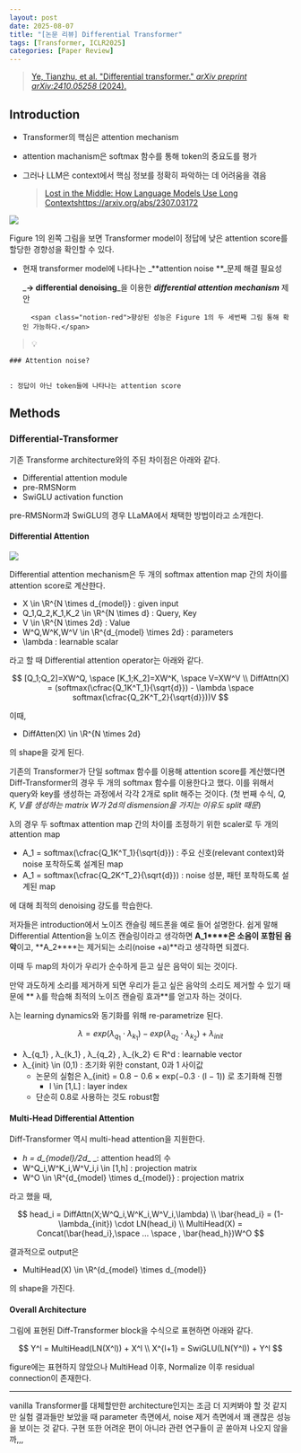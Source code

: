 ```yaml
---
layout: post
date: 2025-08-07
title: "[논문 리뷰] Differential Transformer"
tags: [Transformer, ICLR2025]
categories: [Paper Review]
---
```


> [Ye, Tianzhu, et al. "Differential transformer." ](https://arxiv.org/abs/2410.05258)[_arXiv preprint arXiv:2410.05258_](https://arxiv.org/abs/2410.05258)[ (2024).](https://arxiv.org/abs/2410.05258)



## Introduction

- Transformer의 핵심은 attention mechanism
- attention machanism은 softmax 함수를 통해 token의 중요도를 평가
- 그러나 LLM은 context에서 핵심 정보를 정확히 파악하는 데 어려움을 겪음

	> [Lost in the Middle: How Language Models Use Long Contextshttps://arxiv.org/abs/2307.03172](https://arxiv.org/abs/2307.03172)


![](https://prod-files-secure.s3.us-west-2.amazonaws.com/542b861c-36a8-4051-84e5-8804b6728dba/9083ea56-691a-4752-ae26-47f403431ac8/image.png?X-Amz-Algorithm=AWS4-HMAC-SHA256&X-Amz-Content-Sha256=UNSIGNED-PAYLOAD&X-Amz-Credential=ASIAZI2LB466QLMPNN7I%2F20250817%2Fus-west-2%2Fs3%2Faws4_request&X-Amz-Date=20250817T004515Z&X-Amz-Expires=3600&X-Amz-Security-Token=IQoJb3JpZ2luX2VjEDgaCXVzLXdlc3QtMiJGMEQCICOV9dRdJPEWsUDNAPePAnJv%2FNjgG9R5fEmGyYG3FpYzAiAhoqZjEonOfFOBhEUbB4JrSvGlsdlUCacp9p9UCUCI6iqIBAiB%2F%2F%2F%2F%2F%2F%2F%2F%2F%2F8BEAAaDDYzNzQyMzE4MzgwNSIMBoUUhFT%2By8%2F4nc2kKtwD3TSQgsEb%2BWo%2FUls6S%2BwxLo%2Fk4HMsWqOOOdt7jvee6F%2Bn7CWvZ8PstkaVhA82YtyxlrxaO57KxYxb3TAULz5FUIQgsxn5PLJZv7fUK8GCUh382QtJp8uVu2pamNBowy7o8F5bsHbljkRfpB4x40Rj%2BEWjgpUg%2BHVYAD6uu4JgmZrgzi8KVhbu6cI7TrXlPi83NcF%2B56MqesKpQhepicHhRadnWawhYXaNme%2F3TwOcL4Rm1Mw1HG4d8Fz3pFmyMirlwp2Q3pkgAvWbRfOp645juMezYPpAteMbT4KeInPvFPXBzKgtV0VNL4xGvzekFyozxvlFc0c1SHjKUl%2FqlMICaShNKW%2Ble5eRSibvRx9tC4JmRpuURDKZTfFrhiC09ZBEgnBNZeLeBx4Tqrreea5dhU6GwPPgA94tAyEZx32NL526QQYWZxWYrDIugCPPPLvVRL%2Fpn55kDl3s8uGkb69hyuDA2iYJ1WAxuH6l2Yy7NixhXG6zPQRJ5bny%2FZZLwYmqKww9Et%2FmZurjtIbC8h8%2FcZ3q6OZIYLUcatnLvHJM9qZnPaPOzeme9%2FwLcIRAb3RtUq9zAwSNOVglIXUyfRT9F3tzvYNCXWAPBW1Cue%2FmtaKe2AJsFdh4%2BSj%2BVzAwqrOExQY6pgEy4b%2FRDSLnZruYmO8J4W7qL%2FqTlKceT%2Bc5j%2FCT5M9KVv9wOedTsIX1csYZrEzCVe8VY2uLXckzxv57XdT7doQxCGrK1iI6qvIbMeFN1Mv%2B4tb4pLFNzEqVDOi01BUIMMKqQ5%2BzBd1A6vq5yzL9XCSSSfrp6ImyLQJMqAyIoObMtnjB74sQcbxpgljQfOcDkyRN%2B1GBxthlqCmS0L34WcX3Xmp7JvOh&X-Amz-Signature=9b49ec1e59cf74b7b039bd6220b15e0e538c34ccd987535f359517c577aff491&X-Amz-SignedHeaders=host&x-amz-checksum-mode=ENABLED&x-id=GetObject)


Figure 1의 왼쪽 그림을 보면 Transformer model이 정답에 낮은 attention score를 할당한 경향성을 확인할 수 있다.

- 현재 transformer model에 나타나는 _**attention noise **_문제 해결 필요성

	_**→ differential denoising**_을 이용한 _**differential attention mechanism**_ 제안


		<span class="notion-red">향상된 성능은 Figure 1의 두 세번째 그림 통해 확인 가능하다.</span>


> 💡 


	### Attention noise?


	: 정답이 아닌 token들에 나타나는 attention score



## Methods



### Differential-Transformer


기존 Transforme architecture와의 주된 차이점은 아래와 같다.

- Differential attention module
- pre-RMSNorm
- SwiGLU activation function

pre-RMSNorm과 SwiGLU의 경우 LLaMA에서 채택한 방법이라고 소개한다.



#### Differential Attention


![](https://prod-files-secure.s3.us-west-2.amazonaws.com/542b861c-36a8-4051-84e5-8804b6728dba/116d70b2-1963-4810-9167-f4c7d8a06e8f/image.png?X-Amz-Algorithm=AWS4-HMAC-SHA256&X-Amz-Content-Sha256=UNSIGNED-PAYLOAD&X-Amz-Credential=ASIAZI2LB466QLMPNN7I%2F20250817%2Fus-west-2%2Fs3%2Faws4_request&X-Amz-Date=20250817T004515Z&X-Amz-Expires=3600&X-Amz-Security-Token=IQoJb3JpZ2luX2VjEDgaCXVzLXdlc3QtMiJGMEQCICOV9dRdJPEWsUDNAPePAnJv%2FNjgG9R5fEmGyYG3FpYzAiAhoqZjEonOfFOBhEUbB4JrSvGlsdlUCacp9p9UCUCI6iqIBAiB%2F%2F%2F%2F%2F%2F%2F%2F%2F%2F8BEAAaDDYzNzQyMzE4MzgwNSIMBoUUhFT%2By8%2F4nc2kKtwD3TSQgsEb%2BWo%2FUls6S%2BwxLo%2Fk4HMsWqOOOdt7jvee6F%2Bn7CWvZ8PstkaVhA82YtyxlrxaO57KxYxb3TAULz5FUIQgsxn5PLJZv7fUK8GCUh382QtJp8uVu2pamNBowy7o8F5bsHbljkRfpB4x40Rj%2BEWjgpUg%2BHVYAD6uu4JgmZrgzi8KVhbu6cI7TrXlPi83NcF%2B56MqesKpQhepicHhRadnWawhYXaNme%2F3TwOcL4Rm1Mw1HG4d8Fz3pFmyMirlwp2Q3pkgAvWbRfOp645juMezYPpAteMbT4KeInPvFPXBzKgtV0VNL4xGvzekFyozxvlFc0c1SHjKUl%2FqlMICaShNKW%2Ble5eRSibvRx9tC4JmRpuURDKZTfFrhiC09ZBEgnBNZeLeBx4Tqrreea5dhU6GwPPgA94tAyEZx32NL526QQYWZxWYrDIugCPPPLvVRL%2Fpn55kDl3s8uGkb69hyuDA2iYJ1WAxuH6l2Yy7NixhXG6zPQRJ5bny%2FZZLwYmqKww9Et%2FmZurjtIbC8h8%2FcZ3q6OZIYLUcatnLvHJM9qZnPaPOzeme9%2FwLcIRAb3RtUq9zAwSNOVglIXUyfRT9F3tzvYNCXWAPBW1Cue%2FmtaKe2AJsFdh4%2BSj%2BVzAwqrOExQY6pgEy4b%2FRDSLnZruYmO8J4W7qL%2FqTlKceT%2Bc5j%2FCT5M9KVv9wOedTsIX1csYZrEzCVe8VY2uLXckzxv57XdT7doQxCGrK1iI6qvIbMeFN1Mv%2B4tb4pLFNzEqVDOi01BUIMMKqQ5%2BzBd1A6vq5yzL9XCSSSfrp6ImyLQJMqAyIoObMtnjB74sQcbxpgljQfOcDkyRN%2B1GBxthlqCmS0L34WcX3Xmp7JvOh&X-Amz-Signature=ee22c69a399af4d47c16ed831a874b138698f50a4a36743a84edd03e15bb19ed&X-Amz-SignedHeaders=host&x-amz-checksum-mode=ENABLED&x-id=GetObject)


Differential attention mechanism은 두 개의 softmax attention map 간의 차이를 attention score로 계산한다.

- X \in \R^{N \times d\_{model}} : given input
- Q\_1,Q\_2,K\_1,K\_2 \in \R^{N \times d} : Query, Key
- V \in \R^{N \times 2d} : Value
- W^Q,W^K,W^V \in \R^{d\_{model} \times 2d} : parameters
- \lambda : learnable scalar

라고 할 때 Differential attention operator는 아래와 같다.


$$
[Q_1;Q_2]=XW^Q, \space [K_1;K_2]=XW^K, \space V=XW^V \\
DiffAttn(X) = (softmax(\cfrac{Q_1K^T_1}{\sqrt{d}}) - \lambda \space softmax(\cfrac{Q_2K^T_2}{\sqrt{d}}))V
$$


이때,

- DiffAtten(X) \in \R^{N \times 2d}

의 shape을 갖게 된다.


기존의 Transformer가 단일 softmax 함수를 이용해 attention score를 계산했다면 Diff-Transformer의 경우 두 개의 softmax 함수를 이용한다고 했다. 이를 위해서 query와 key를 생성하는 과정에서 각각 2개로 split 해주는 것이다. <span class="notion-red">(첫 번째 수식, </span><span class="notion-red">_Q, K, V를 생성하는 matrix W가 2d의 dismension을 가지는 이유도 split 때문_</span><span class="notion-red">)</span>


 λ의 경우 두 softmax attention map 간의 차이를 조정하기 위한 scaler로 두 개의 attention map

- A\_1 = softmax(\cfrac{Q\_1K^T\_1}{\sqrt{d}}) : 주요 신호(relevant context)와 noise 포착하도록 설계된 map
- A\_1 = softmax(\cfrac{Q\_2K^T\_2}{\sqrt{d}}) : noise 성분, 패턴 포착하도록 설계된 map 

에 대해 최적의 denoising 강도를 학습한다.


저자들은 introduction에서 노이즈 캔슬링 헤드폰을 예로 들어 설명한다. 쉽게 말해 Differential Attention을 노이즈 캔슬링이라고 생각하면 **A\_1****은 소음이 포함된 음악**이고, **A\_2****는 제거되는 소리(noise +a)**라고 생각하면 되겠다. 


이때 두 map의 차이가 우리가 순수하게 듣고 싶은 음악이 되는 것이다. 


만약 과도하게 소리를 제거하게 되면 우리가 듣고 싶은 음악의 소리도 제거할 수 있기 때문에 ** λ를 학습해 최적의 노이즈 캔슬링 효과**를 얻고자 하는 것이다.


λ는 learning dynamics와 동기화를 위해 re-parametrize 된다.


$$
\lambda = exp(\lambda_{q_1} \cdot \lambda_{k_1}) - exp(\lambda_{q_2} \cdot \lambda_{k_2}) + \lambda_{init}
$$

- λ\_{q\_1} , λ\_{k\_1} , λ\_{q\_2} , λ\_{k\_2} ∈ R^d : learnable vector
- λ\_{init} \in (0,1) : 초기화 위한 constant, 0과 1 사이값
	- 논문의 실험은 λ\_{init} = 0.8 − 0.6 × exp(−0.3 · (l − 1)) 로 초기화해 진행
		- l \in [1,L] : layer index
	- 단순히 0.8로 사용하는 것도 robust함


#### **Multi-Head Differential Attention**


Diff-Transformer 역시 multi-head attention을 지원한다.

- _h = d\_{model}/2d__ _: attention head의 수
- W^Q\_i,W^K\_i,W^V\_i,i \in [1,h] : projection matrix
- W^O \in \R^{d\_{model} \times d\_{model}} : projection matrix

라고 했을 때,


$$
head_i = DiffAttn(X;W^Q_i,W^K_i,W^V_i,\lambda) \\
\bar{head_i} = (1-\lambda_{init}) \cdot LN(head_i) \\
MultiHead(X) = Concat(\bar{head_i},\space ... \space , \bar{head_h})W^O
$$


결과적으로 output은

- MultiHead(X) \in \R^{d\_{model} \times d\_{model}}

의 shape을 가진다.



#### Overall Architecture


그림에 표현된 Diff-Transformer block을 수식으로 표현하면 아래와 같다.


$$
Y^l = MultiHead(LN(X^l)) + X^l \\
X^{l+1} = SwiGLU(LN(Y^l)) + Y^l
$$


figure에는 표현하지 않았으나 MultiHead 이후, Normalize 이후 residual connection이 존재한다.


---


vanilla Transformer를 대체할만한 architecture인지는 조금 더 지켜봐야 할 것 같지만 실험 결과들만 보았을 때 parameter 측면에서, noise 제거 측면에서 꽤 괜찮은 성능을 보이는 것 같다. 구현 또한 어려운 편이 아니라 관련 연구들이 곧 쏟아져 나오지 않을까,,,

